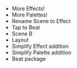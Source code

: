 * More Effects!
* More Palettes!
* Rename Scene to Effect
* Tap to Beat
* Scene B
* Layout
* Simplify Effect addition
* Simplify Palette addition
* Beat package

